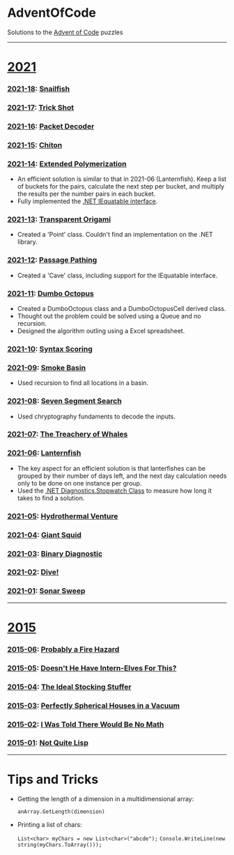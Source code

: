 # AdventOfCode
Solutions to the [Advent of Code](https://adventofcode.com/) puzzles

---
# [2021](https://adventofcode.com/2021)

### [2021-18](https://github.com/HashTag42/AdventOfCode/tree/main/2021/2021-18): [Snailfish](https://adventofcode.com/2021/day/18)


### [2021-17](https://github.com/HashTag42/AdventOfCode/tree/main/2021/2021-17): [Trick Shot](https://adventofcode.com/2021/day/17)


### [2021-16](https://github.com/HashTag42/AdventOfCode/tree/main/2021/2021-16): [Packet Decoder](https://adventofcode.com/2021/day/16)


### [2021-15](https://github.com/HashTag42/AdventOfCode/tree/main/2021/2021-15): [Chiton](https://adventofcode.com/2021/day/15)


### [2021-14](https://github.com/HashTag42/AdventOfCode/tree/main/2021/2021-13): [Extended Polymerization](https://adventofcode.com/2021/day/14)

* An efficient solution is similar to that in 2021-06 (Lanternfish). Keep a list of buckets for the pairs, calculate the next step per bucket, and multiply the results per the number pairs in each bucket.
* Fully implemented the [.NET IEquatable interface](https://docs.microsoft.com/en-us/dotnet/api/system.iequatable-1.equals).


### [2021-13](https://github.com/HashTag42/AdventOfCode/tree/main/2021/2021-13): [Transparent Origami](https://adventofcode.com/2021/day/13)

* Created a 'Point' class. Couldn't find an implementation on the .NET library.

### [2021-12](https://github.com/HashTag42/AdventOfCode/tree/main/2021/2021-12): [Passage Pathing](https://adventofcode.com/2021/day/12)

* Created a 'Cave' class, including support for the IEquatable interface.

### [2021-11](https://github.com/HashTag42/AdventOfCode/tree/main/2021/2021-11): [Dumbo Octopus](https://adventofcode.com/2021/day/11)

* Created a DumboOctopus class and a DumboOctopusCell derived class.
* Thought out the problem could be solved using a Queue and no recursion.
* Designed the algorithm outling using a Excel spreadsheet.

### [2021-10](https://github.com/HashTag42/AdventOfCode/tree/main/2021/2021-10): [Syntax Scoring](https://adventofcode.com/2021/day/10)

### [2021-09](https://github.com/HashTag42/AdventOfCode/tree/main/2021/2021-09): [Smoke Basin](https://adventofcode.com/2021/day/9)

* Used recursion to find all locations in a basin.


### [2021-08](https://github.com/HashTag42/AdventOfCode/tree/main/2021/2021-08): [Seven Segment Search](https://adventofcode.com/2021/day/8)
* Used chryptography fundaments to decode the inputs.

### [2021-07](https://github.com/HashTag42/AdventOfCode/tree/main/2021/2021-07): [The Treachery of Whales](https://adventofcode.com/2021/day/7)

### [2021-06](https://github.com/HashTag42/AdventOfCode/tree/main/2021/2021-06): [Lanternfish](https://adventofcode.com/2021/day/6)

* The key aspect for an efficient solution is that lanterfishes can be grouped by their number of days left, and the next day calculation needs only to be done on one instance per group.
* Used the [.NET Diagnostics.Stopwatch Class](https://docs.microsoft.com/en-us/dotnet/api/system.diagnostics.stopwatch) to measure how long it takes to find a solution.

### [2021-05](https://github.com/HashTag42/AdventOfCode/tree/main/2021/2021-05): [Hydrothermal Venture](https://adventofcode.com/2021/day/5)

### [2021-04](https://github.com/HashTag42/AdventOfCode/tree/main/2021/2021-04): [Giant Squid](https://adventofcode.com/2021/day/4)

### [2021-03](https://github.com/HashTag42/AdventOfCode/tree/main/2021/2021-03): [Binary Diagnostic](https://adventofcode.com/2021/day/3)

### [2021-02](https://github.com/HashTag42/AdventOfCode/tree/main/2021/2021-02): [Dive!](https://adventofcode.com/2021/day/2)

### [2021-01](https://github.com/HashTag42/AdventOfCode/tree/main/2021/2021-01): [ Sonar Sweep](https://adventofcode.com/2021/day/1)
---

# [2015](https://adventofcode.com/2015)

### [2015-06](https://github.com/HashTag42/AdventOfCode/tree/main/2015/2015-06): [Probably a Fire Hazard](https://adventofcode.com/2015/day/6)

### [2015-05](https://github.com/HashTag42/AdventOfCode/tree/main/2015/2015-05): [Doesn't He Have Intern-Elves For This?](https://adventofcode.com/2015/day/5)

### [2015-04](https://github.com/HashTag42/AdventOfCode/tree/main/2015/2015-04): [The Ideal Stocking Stuffer](https://adventofcode.com/2015/day/4)

### [2015-03](https://github.com/HashTag42/AdventOfCode/tree/main/2015/2015-03): [Perfectly Spherical Houses in a Vacuum](https://adventofcode.com/2015/day/3)

### [2015-02](https://github.com/HashTag42/AdventOfCode/tree/main/2015/2015-02): [I Was Told There Would Be No Math](https://adventofcode.com/2015/day/2)

### [2015-01](https://github.com/HashTag42/AdventOfCode/tree/main/2015/2015-01): [Not Quite Lisp](https://adventofcode.com/2015/day/1)

___

# Tips and Tricks

* Getting the length of a dimension in a multidimensional array:

  `anArray.GetLength(dimension)`

* Printing a list of chars:

  `List<char> myChars = new List<char>("abcde");`
  `Console.WriteLine(new string(myChars.ToArray()));`
